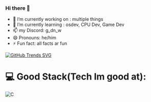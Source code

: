 ### Hi there 👋

- 🔭 I’m currently working on : multiple things
- 🌱 I’m currently learning : osdev, CPU Dev, Game Dev
- 📫 my Discord: g_dn_w
- 😄 Pronouns: he/him
- ⚡ Fun fact: all facts ar fun

[![GitHub Trends SVG](https://api.githubtrends.io/user/svg/lolguy91/langs)](https://githubtrends.io)
# 💻 Good Stack(Tech Im good at):
![C](https://img.shields.io/badge/c-%2300599C.svg?style=flat&logo=c&logoColor=white) 
